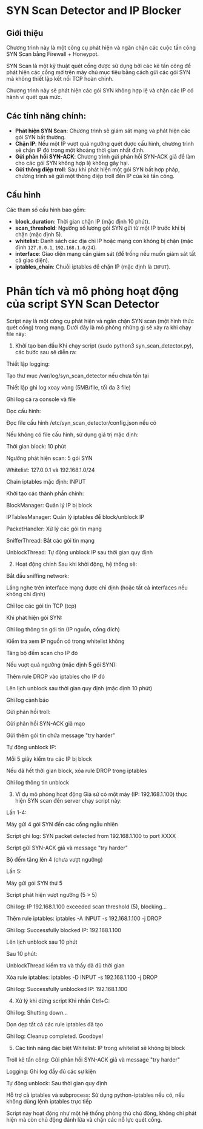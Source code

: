 # SYN Scan Detector and IP Blocker

## Giới thiệu

Chương trình này là một công cụ phát hiện và ngăn chặn các cuộc tấn công SYN Scan bằng Firewall + Honeypot.

SYN Scan là một kỹ thuật quét cổng được sử dụng bởi các kẻ tấn công để phát hiện các cổng mở trên máy chủ mục tiêu bằng cách gửi các gói SYN mà không thiết lập kết nối TCP hoàn chỉnh.

Chương trình này sẽ phát hiện các gói SYN không hợp lệ và chặn các IP có hành vi quét quá mức.

## Các tính năng chính:

-   **Phát hiện SYN Scan**: Chương trình sẽ giám sát mạng và phát hiện các gói SYN bất thường.
-   **Chặn IP**: Nếu một IP vượt quá ngưỡng quét được cấu hình, chương trình sẽ chặn IP đó trong một khoảng thời gian nhất định.
-   **Gửi phản hồi SYN-ACK**: Chương trình gửi phản hồi SYN-ACK giả để làm cho các gói SYN không hợp lệ không gây hại.
-   **Gửi thông điệp troll**: Sau khi phát hiện một gói SYN bất hợp pháp, chương trình sẽ gửi một thông điệp troll đến IP của kẻ tấn công.

## Cấu hình

Các tham số cấu hình bao gồm:

-   **block_duration**: Thời gian chặn IP (mặc định 10 phút).
-   **scan_threshold**: Ngưỡng số lượng gói SYN gửi từ một IP trước khi bị chặn (mặc định 5).
-   **whitelist**: Danh sách các địa chỉ IP hoặc mạng con không bị chặn (mặc định `127.0.0.1`, `192.168.1.0/24`).
-   **interface**: Giao diện mạng cần giám sát (để trống nếu muốn giám sát tất cả giao diện).
-   **iptables_chain**: Chuỗi iptables để chặn IP (mặc định là `INPUT`).

# Phân tích và mô phỏng hoạt động của script SYN Scan Detector

Script này là một công cụ phát hiện và ngăn chặn SYN scan (một hình thức quét cổng) trong mạng. Dưới đây là mô phỏng những gì sẽ xảy ra khi chạy file này:

1. Khởi tạo ban đầu
   Khi chạy script (sudo python3 syn_scan_detector.py), các bước sau sẽ diễn ra:

Thiết lập logging:

Tạo thư mục /var/log/syn_scan_detector nếu chưa tồn tại

Thiết lập ghi log xoay vòng (5MB/file, tối đa 3 file)

Ghi log cả ra console và file

Đọc cấu hình:

Đọc file cấu hình /etc/syn_scan_detector/config.json nếu có

Nếu không có file cấu hình, sử dụng giá trị mặc định:

Thời gian block: 10 phút

Ngưỡng phát hiện scan: 5 gói SYN

Whitelist: 127.0.0.1 và 192.168.1.0/24

Chain iptables mặc định: INPUT

Khởi tạo các thành phần chính:

BlockManager: Quản lý IP bị block

IPTablesManager: Quản lý iptables để block/unblock IP

PacketHandler: Xử lý các gói tin mạng

SnifferThread: Bắt các gói tin mạng

UnblockThread: Tự động unblock IP sau thời gian quy định

2. Hoạt động chính
   Sau khi khởi động, hệ thống sẽ:

Bắt đầu sniffing network:

Lắng nghe trên interface mạng được chỉ định (hoặc tất cả interfaces nếu không chỉ định)

Chỉ lọc các gói tin TCP (tcp)

Khi phát hiện gói SYN:

Ghi log thông tin gói tin (IP nguồn, cổng đích)

Kiểm tra xem IP nguồn có trong whitelist không

Tăng bộ đếm scan cho IP đó

Nếu vượt quá ngưỡng (mặc định 5 gói SYN):

Thêm rule DROP vào iptables cho IP đó

Lên lịch unblock sau thời gian quy định (mặc định 10 phút)

Ghi log cảnh báo

Gửi phản hồi troll:

Gửi phản hồi SYN-ACK giả mạo

Gửi thêm gói tin chứa message "try harder"

Tự động unblock IP:

Mỗi 5 giây kiểm tra các IP bị block

Nếu đã hết thời gian block, xóa rule DROP trong iptables

Ghi log thông tin unblock

3. Ví dụ mô phỏng hoạt động
   Giả sử có một máy (IP: 192.168.1.100) thực hiện SYN scan đến server chạy script này:

Lần 1-4:

Máy gửi 4 gói SYN đến các cổng ngẫu nhiên

Script ghi log: SYN packet detected from 192.168.1.100 to port XXXX

Script gửi SYN-ACK giả và message "try harder"

Bộ đếm tăng lên 4 (chưa vượt ngưỡng)

Lần 5:

Máy gửi gói SYN thứ 5

Script phát hiện vượt ngưỡng (5 > 5)

Ghi log: IP 192.168.1.100 exceeded scan threshold (5), blocking...

Thêm rule iptables: iptables -A INPUT -s 192.168.1.100 -j DROP

Ghi log: Successfully blocked IP: 192.168.1.100

Lên lịch unblock sau 10 phút

Sau 10 phút:

UnblockThread kiểm tra và thấy đã đủ thời gian

Xóa rule iptables: iptables -D INPUT -s 192.168.1.100 -j DROP

Ghi log: Successfully unblocked IP: 192.168.1.100

4. Xử lý khi dừng script
   Khi nhấn Ctrl+C:

Ghi log: Shutting down...

Dọn dẹp tất cả các rule iptables đã tạo

Ghi log: Cleanup completed. Goodbye!

5. Các tính năng đặc biệt
   Whitelist: IP trong whitelist sẽ không bị block

Troll kẻ tấn công: Gửi phản hồi SYN-ACK giả và message "try harder"

Logging: Ghi log đầy đủ các sự kiện

Tự động unblock: Sau thời gian quy định

Hỗ trợ cả iptables và subprocess: Sử dụng python-iptables nếu có, nếu không dùng lệnh iptables trực tiếp

Script này hoạt động như một hệ thống phòng thủ chủ động, không chỉ phát hiện mà còn chủ động đánh lừa và chặn các nỗ lực quét cổng.
